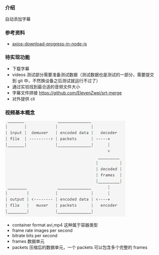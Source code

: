 ### 介绍

自动添加字幕

### 参考资料

- [axios-download-progress-in-node-js](https://futurestud.io/tutorials/axios-download-progress-in-node-js)

### 待实现功能

- 下载字幕
- videos 测试部分需要准备测试数据（测试数据也是测试的一部分，需要提交到 git 中，不然换设备之后测试就运行不过了）
- 通过实验找到最合适的音频文件大小
- 字幕文件拼接 https://github.com/ElevenZwei/srt-merge
- 对外提供 cli

### 视频基本概念

![](../../assets/2020-10-12-17-13-28.png)

- container format
  avi,mp4 这种属于容器类型
- frame rate
  images per second
- bitrate
  bits per second
- frames
  数据单元
- packets
  压缩后的数据单元，一个 packets 可以包含多个完整的 frames
